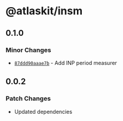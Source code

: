 # @atlaskit/insm

## 0.1.0

### Minor Changes

- [`87ddd90aaae7b`](https://bitbucket.org/atlassian/atlassian-frontend-monorepo/commits/87ddd90aaae7b) -
  Add INP period measurer

## 0.0.2

### Patch Changes

- Updated dependencies

